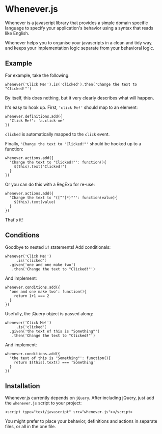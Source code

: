 # Whenever.js #

Whenever is a javascript library that provides a simple domain specific language to specify your application's behavior using a syntax that reads like English.

Whenever helps you to organise your javascripts in a clean and tidy way, and keeps your implementation logic separate from your behavioral logic.

## Example ##

For example, take the following:

    whenever('Click Me!').is('clicked').then('Change the text to "Clicked!"')

By itself, this does nothing, but it very clearly describes what will happen.

It's easy to hook up. First, `'click Me!'` should map to an element:

    whenever.definitions.add({
      'Click Me!': 'a.click-me'
    })

`clicked` is automatically mapped to the `click` event.

Finally, `'Change the text to "Clicked!"'` should be hooked up to a function:

    whenever.actions.add({
      'Change the text to "Clicked!"': function(){
        $(this).text("Clicked!")
      }
    })

Or you can do this with a RegExp for re-use:

    whenever.actions.add({
      'Change the text to "([^"]*)"'': function(value){
        $(this).text(value)
      }
    })

That's it!

## Conditions ##

Goodbye to nested `if` statements! Add conditionals:

    whenever('Click Me!')
         .is('clicked')
      .given('one and one make two')
       .then('Change the text to "Clicked!"')

And implement:

    whenever.conditions.add({
      'one and one make two': function(){
        return 1+1 === 2
      }
    })

Usefully, the jQuery object is passed along:

    whenever('Click Me!')
         .is('clicked')
      .given('the text of this is "Something"')
       .then('Change the text to "Clicked!"')

And implement:

    whenever.conditions.add({
      'the text of this is "Something"': function(){
        return $(this).text() === 'Something'
      }
    })


## Installation ##

Whenever.js currently depends on `jQuery`. After including jQuery, just add the `whenever.js` script to your project:

    <script type="text/javascript" src="whenever.js"></script>

You might prefer to place your behavior, definitions and actions in separate files, or all in the one file.